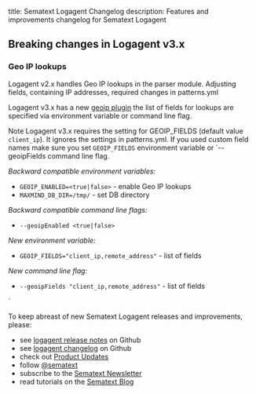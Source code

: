 title: Sematext Logagent Changelog
description: Features and improvements changelog for Sematext Logagent

## Breaking changes in Logagent v3.x

### Geo IP lookups

Logagent v2.x handles Geo IP lookups in the parser module. Adjusting fields, containing IP addresses, required changes in patterns.yml 


Logagent v3.x has a new [geoip plugin](output-filter-geoip.md) the list of fields for lookups are specified via environment variable or command line flag. 

Note Logagent v3.x requires the setting for GEOIP_FIELDS (default value `client_ip`). It ignores the settings in patterns.yml. If you used custom field names make sure you set `GEOIP_FIELDS` environment variable or `--geoipFields command line flag. 

*Backward compatible environment variables:*

  - `GEOIP_ENABLED=<true|false>` - enable Geo IP lookups 
  - `MAXMIND_DB_DIR=/tmp/` - set DB directory

*Backward compatible command line flags:*

  - `--geoipEnabled <true|false>`

*New environment variable:*

 - `GEOIP_FIELDS="client_ip,remote_address"` - list of fields

*New command line flag:*

  - `--geoipFields "client_ip,remote_address"` - list of fields


`




To keep abreast of new Sematext Logagent releases and improvements, please:

  - see [logagent release notes](https://github.com/sematext/logagent-js/releases) on Github
  - see [logagent changelog](https://github.com/sematext/logagent-js/blob/master/CHANGELOG.md) on Github
  - check out [Product Updates](https://sematext.com/product-updates)
  - follow [@sematext](http://twitter.com/sematext)
  - subscribe to the [Sematext Newsletter](https://sematext.com/#gamma-newsletter)
  - read tutorials on the [Sematext Blog](https://sematext.com/blog)
